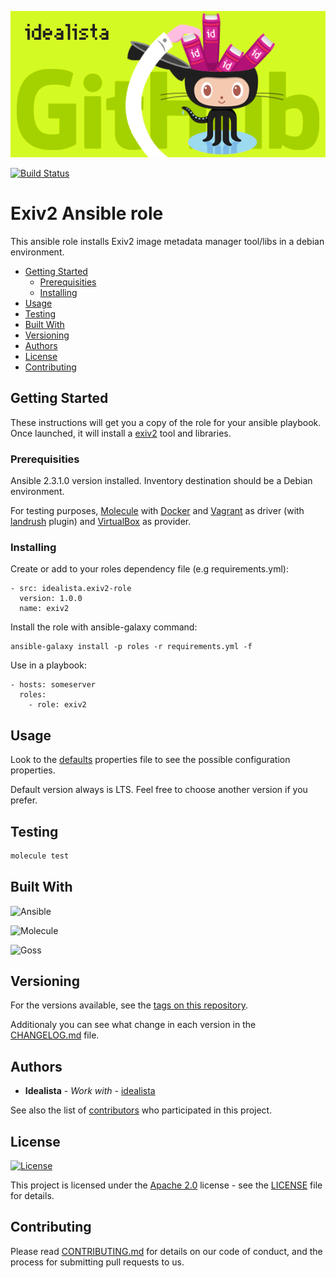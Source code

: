 ![Logo](https://raw.githubusercontent.com/idealista/exiv2-role/master/logo.gif)

[![Build Status](https://travis-ci.org/idealista/exiv2-role.svg?branch=master)](https://travis-ci.org/idealista/exiv2-role)
# Exiv2 Ansible role

This ansible role installs Exiv2 image metadata manager tool/libs in a debian environment.

- [Getting Started](#getting-started)
	- [Prerequisities](#prerequisities)
	- [Installing](#installing)
- [Usage](#usage)
- [Testing](#testing)
- [Built With](#built-with)
- [Versioning](#versioning)
- [Authors](#authors)
- [License](#license)
- [Contributing](#contributing)

## Getting Started

These instructions will get you a copy of the role for your ansible playbook. Once launched, it will install a [exiv2](http://www.exiv2.org/) tool and libraries.

### Prerequisities

Ansible 2.3.1.0 version installed.
Inventory destination should be a Debian environment.

For testing purposes, [Molecule](https://molecule.readthedocs.io/) with [Docker](https://www.docker.com/) and [Vagrant](https://www.vagrantup.com/) as driver (with [landrush](https://github.com/vagrant-landrush/landrush) plugin) and [VirtualBox](https://www.virtualbox.org/) as provider.

### Installing

Create or add to your roles dependency file (e.g requirements.yml):

```
- src: idealista.exiv2-role
  version: 1.0.0
  name: exiv2
```

Install the role with ansible-galaxy command:

```
ansible-galaxy install -p roles -r requirements.yml -f
```

Use in a playbook:

```
- hosts: someserver
  roles:
    - role: exiv2
```

## Usage

Look to the [defaults](defaults/main.yml) properties file to see the possible configuration properties.

Default version always is LTS. Feel free to choose another version if you prefer.

## Testing

```sh
molecule test
```

## Built With

![Ansible](https://img.shields.io/badge/ansible-2.3.1.0-green.svg)

![Molecule](https://img.shields.io/badge/molecule-1.25.0-green.svg)

![Goss](https://img.shields.io/badge/goss-0.3.5-green.svg)


## Versioning

For the versions available, see the [tags on this repository](https://github.com/idealista/exiv2-role/tags).

Additionaly you can see what change in each version in the [CHANGELOG.md](CHANGELOG.md) file.

## Authors

* **Idealista** - *Work with* - [idealista](https://github.com/idealista)

See also the list of [contributors](https://github.com/idealista/exiv2-role/contributors) who participated in this project.

## License

[![License](https://img.shields.io/badge/License-Apache%202.0-blue.svg)](https://opensource.org/licenses/Apache-2.0)

This project is licensed under the [Apache 2.0](https://www.apache.org/licenses/LICENSE-2.0) license - see the [LICENSE](LICENSE) file for details.

## Contributing

Please read [CONTRIBUTING.md](.github/CONTRIBUTING.md) for details on our code of conduct, and the process for submitting pull requests to us.
